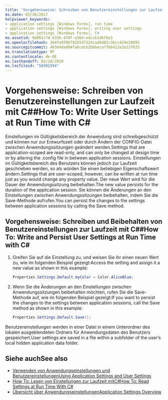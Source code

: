 ```yaml
---
title: 'Vorgehensweise: Schreiben von Benutzereinstellungen zur Laufzeit mitC#'
ms.date: 03/30/2017
helpviewer_keywords:
- application settings [Windows Forms], run time
- application settings [Windows Forms], writing user settings
- application settings [Windows Forms], C#
ms.assetid: 9d061c7d-b33b-470f-a36d-edccb1d6f9a3
ms.openlocfilehash: 264fa9706f9255d7324cad6d02c36cc424e28995
ms.sourcegitcommit: 40364ded04fa6cdcb2b6beca7f68412e2e12f633
ms.translationtype: MT
ms.contentlocale: de-DE
ms.lasthandoff: 02/28/2019
ms.locfileid: "56981594"
---
```

# <a name="how-to-write-user-settings-at-run-time-with-c"></a><span data-ttu-id="2e62f-102">Vorgehensweise: Schreiben von Benutzereinstellungen zur Laufzeit mit C#\#</span><span class="sxs-lookup"><span data-stu-id="2e62f-102">How To: Write User Settings at Run Time with C\#</span></span>

<span data-ttu-id="2e62f-103">Einstellungen im Gültigkeitsbereich der Anwendung sind schreibgeschützt und können nur zur Entwurfszeit oder durch Ändern der CONFIG-Datei zwischen Anwendungssitzungen geändert werden.</span><span class="sxs-lookup"><span data-stu-id="2e62f-103">Settings that are application-scoped are read-only, and can only be changed at design time or by altering the .config file in between application sessions.</span></span> <span data-ttu-id="2e62f-104">Einstellungen im Gültigkeitsbereich des Benutzers können jedoch zur Laufzeit geschrieben werden, so als würden Sie einen beliebigen Eigenschaftswert ändern.</span><span class="sxs-lookup"><span data-stu-id="2e62f-104">Settings that are user-scoped, however, can be written at run time just as you would change any property value.</span></span> <span data-ttu-id="2e62f-105">Der neue Wert wird für die Dauer der Anwendungssitzung beibehalten.</span><span class="sxs-lookup"><span data-stu-id="2e62f-105">The new value persists for the duration of the application session.</span></span> <span data-ttu-id="2e62f-106">Sie können die Änderungen an den Einstellungen zwischen Anwendungssitzungen beibehalten, indem Sie die Save-Methode aufrufen.</span><span class="sxs-lookup"><span data-stu-id="2e62f-106">You can persist the changes to the settings between application sessions by calling the Save method.</span></span>  
  
## <a name="how-to-write-and-persist-user-settings-at-run-time-with-c"></a><span data-ttu-id="2e62f-107">Vorgehensweise: Schreiben und Beibehalten von Benutzereinstellungen zur Laufzeit mit C#\#</span><span class="sxs-lookup"><span data-stu-id="2e62f-107">How To: Write and Persist User Settings at Run Time with C\#</span></span>
  
1. <span data-ttu-id="2e62f-108">Greifen Sie auf die Einstellung zu, und weisen Sie ihr einen neuen Wert zu, wie im folgenden Beispiel gezeigt:</span><span class="sxs-lookup"><span data-stu-id="2e62f-108">Access the setting and assign it a new value as shown in this example:</span></span>  
  
   ```csharp
   Properties.Settings.Default.myColor = Color.AliceBlue;  
   ```  
  
2. <span data-ttu-id="2e62f-109">Wenn Sie die Änderungen an den Einstellungen zwischen Anwendungssitzungen beibehalten möchten, rufen Sie die Save-Methode auf, wie im folgenden Beispiel gezeigt:</span><span class="sxs-lookup"><span data-stu-id="2e62f-109">If you want to persist the changes to the settings between application sessions, call the Save method as shown in this example:</span></span>  
  
    ```csharp
    Properties.Settings.Default.Save();  
    ```  
  
<span data-ttu-id="2e62f-110">Benutzereinstellungen werden in einer Datei in einem Unterordner des lokalen ausgeblendeten Ordners für Anwendungsdaten des Benutzers gespeichert.</span><span class="sxs-lookup"><span data-stu-id="2e62f-110">User settings are saved in a file within a subfolder of the user’s local hidden application data folder.</span></span>  
  
## <a name="see-also"></a><span data-ttu-id="2e62f-111">Siehe auch</span><span class="sxs-lookup"><span data-stu-id="2e62f-111">See also</span></span>

- [<span data-ttu-id="2e62f-112">Verwenden von Anwendungseinstellungen und Benutzereinstellungen</span><span class="sxs-lookup"><span data-stu-id="2e62f-112">Using Application Settings and User Settings</span></span>](using-application-settings-and-user-settings.md)
- [<span data-ttu-id="2e62f-113">How To: Lesen von Einstellungen zur Laufzeit mitC#</span><span class="sxs-lookup"><span data-stu-id="2e62f-113">How To: Read Settings at Run Time With C#</span></span>](how-to-read-settings-at-run-time-with-csharp.md)
- [<span data-ttu-id="2e62f-114">Übersicht über Anwendungseinstellungen</span><span class="sxs-lookup"><span data-stu-id="2e62f-114">Application Settings Overview</span></span>](application-settings-overview.md)
